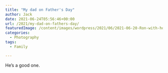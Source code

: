 ```yaml
---
title: "My dad on Father's Day"
author: Jack
date: 2021-06-24T05:56:46+00:00
url: /2021/my-dad-on-fathers-day/
featuredImage: /content/images/wordpress/2021/06/2021-06-20-Ron-with-hot-dogs-L1000450.jpg
categories:
  - Photography
tags:
  - Family

---
```



He&#8217;s a good one.

<!--kg-card-end: html-->